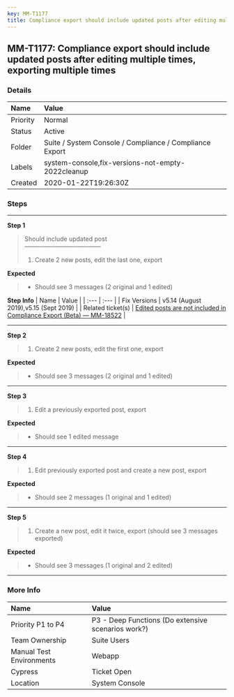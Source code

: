 ```yaml
---
key: MM-T1177
title: Compliance export should include updated posts after editing multiple times, exporting multiple times
---
```


## MM-T1177: Compliance export should include updated posts after editing multiple times, exporting multiple times

### Details

| Name     | Value                                                   |
| :------- | :------------------------------------------------------ |
| Priority | Normal                                                  |
| Status   | Active                                                  |
| Folder   | Suite / System Console / Compliance / Compliance Export |
| Labels   | system-console,fix-versions-not-empty-2022cleanup       |
| Created  | 2020-01-22T19:26:30Z                                    |

### Steps

<hr/>

**Step 1**

> <article>Should include updated post<br>–––––––––––––––––––––––––<ol><li>Create 2 new posts, edit the last one, export</li></ol></article>

**Expected**

> <article><ul><li>Should see 3 messages (2 original and 1 edited)</li></ul></article>

**Step Info**
| Name | Value |
| :--- | :--- |
| Fix Versions | v5.14 (August 2019),v5.15 (Sept 2019) |
| Related ticket(s) | <a href="https://mattermost.atlassian.net/browse/MM-18522">Edited posts are not included in Compliance Export (Beta) — MM-18522</a>​​​​ |

<hr/>

**Step 2**

> <article><ol><li>Create 2 new posts, edit the first one, export</li></ol></article>

**Expected**

> <article><ul><li>Should see 3 messages (2 original and 1 edited)</li></ul></article>

<hr/>

**Step 3**

> <article><ol><li>Edit a previously exported post, export</li></ol></article>

**Expected**

> <article><ul><li>Should see 1 edited message</li></ul></article>

<hr/>

**Step 4**

> <article><ol><li>Edit previously exported post and create a new post, export</li></ol></article>

**Expected**

> <article><ul><li>Should see 2 messages (1 original and 1 edited)</li></ul></article>

<hr/>

**Step 5**

> <article><ol><li>Create a new post, edit it twice, export (should see 3 messages exported)</li></ol></article>

**Expected**

> <article><ul><li>Should see 3 messages (1 original and 2 edited)</li></ul></article>

<hr/>

### More Info

| Name                     | Value                                              |
| :----------------------- | :------------------------------------------------- |
| Priority P1 to P4        | P3 - Deep Functions (Do extensive scenarios work?) |
| Team Ownership           | Suite Users                                        |
| Manual Test Environments | Webapp                                             |
| Cypress                  | Ticket Open                                        |
| Location                 | System Console                                     |
